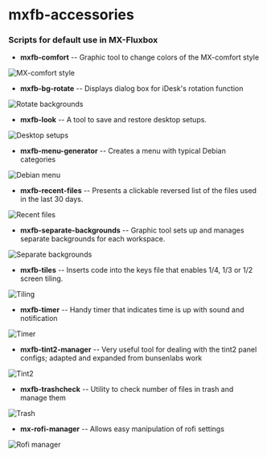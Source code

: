 # mxfb-accessories


### Scripts for default use in MX-Fluxbox

* **mxfb-comfort** -- Graphic tool to change colors of the MX-comfort style

![MX-comfort style](/pix/mxfb-comfort.png)  

* **mxfb-bg-rotate** -- Displays dialog box for iDesk's rotation function

![Rotate backgrounds](/pix/bg-rotate.png)

* **mxfb-look** -- A tool to save and restore desktop setups.

![Desktop setups](/pix/mxfb-look.png)

* **mxfb-menu-generator** -- Creates a menu with typical Debian categories

![Debian menu](/pix/DebianMenu.png)

* **mxfb-recent-files** -- Presents a clickable reversed list of the files used in the last 30 days.

![Recent files](/pix/recent.png)

* **mxfb-separate-backgrounds** -- Graphic tool sets up and manages separate backgrounds for each workspace.

![Separate backgrounds](/pix/separate.png)

* **mxfb-tiles** -- Inserts code into the keys file that enables 1/4, 1/3 or 1/2 screen tiling.

![Tiling](/pix/tiling.png)

* **mxfb-timer** -- Handy timer that indicates time is up with sound and notification

![Timer](/pix/timer.png)

* **mxfb-tint2-manager** -- Very useful tool for dealing with the tint2 panel configs; adapted and expanded from bunsenlabs work

![Tint2](/pix/tint2manager.png)

* **mxfb-trashcheck** -- Utility to check number of files in trash and manage them

![Trash](/pix/trashcheck.png)

* **mx-rofi-manager** -- Allows easy manipulation of rofi settings

![Rofi manager](pix/mx-rofi-manager.png)
